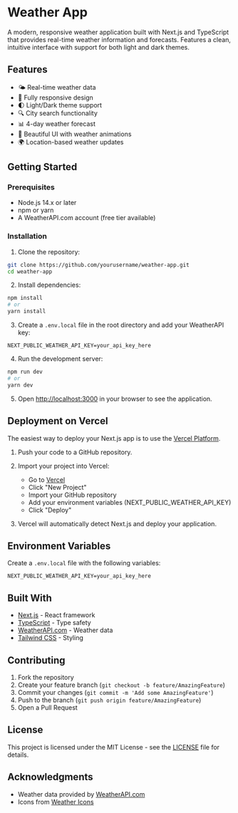 # Weather App

A modern, responsive weather application built with Next.js and TypeScript that provides real-time weather information and forecasts. Features a clean, intuitive interface with support for both light and dark themes.

## Features

- 🌤️ Real-time weather data
- 📱 Fully responsive design
- 🌓 Light/Dark theme support
- 🔍 City search functionality
- 📊 4-day weather forecast
- 🎨 Beautiful UI with weather animations
- 🌍 Location-based weather updates

## Getting Started

### Prerequisites

- Node.js 14.x or later
- npm or yarn
- A WeatherAPI.com account (free tier available)

### Installation

1. Clone the repository:

```bash
git clone https://github.com/yourusername/weather-app.git
cd weather-app
```

2. Install dependencies:

```bash
npm install
# or
yarn install
```

3. Create a `.env.local` file in the root directory and add your WeatherAPI key:

```env
NEXT_PUBLIC_WEATHER_API_KEY=your_api_key_here
```

4. Run the development server:

```bash
npm run dev
# or
yarn dev
```

5. Open [http://localhost:3000](http://localhost:3000) in your browser to see the application.

## Deployment on Vercel

The easiest way to deploy your Next.js app is to use the [Vercel Platform](https://vercel.com/new?utm_medium=default-template&filter=next.js&utm_source=create-next-app&utm_campaign=create-next-app-readme).

1. Push your code to a GitHub repository.

2. Import your project into Vercel:

   - Go to [Vercel](https://vercel.com)
   - Click "New Project"
   - Import your GitHub repository
   - Add your environment variables (NEXT_PUBLIC_WEATHER_API_KEY)
   - Click "Deploy"

3. Vercel will automatically detect Next.js and deploy your application.

## Environment Variables

Create a `.env.local` file with the following variables:

```env
NEXT_PUBLIC_WEATHER_API_KEY=your_api_key_here
```

## Built With

- [Next.js](https://nextjs.org/) - React framework
- [TypeScript](https://www.typescriptlang.org/) - Type safety
- [WeatherAPI.com](https://www.weatherapi.com/) - Weather data
- [Tailwind CSS](https://tailwindcss.com/) - Styling

## Contributing

1. Fork the repository
2. Create your feature branch (`git checkout -b feature/AmazingFeature`)
3. Commit your changes (`git commit -m 'Add some AmazingFeature'`)
4. Push to the branch (`git push origin feature/AmazingFeature`)
5. Open a Pull Request

## License

This project is licensed under the MIT License - see the [LICENSE](LICENSE) file for details.

## Acknowledgments

- Weather data provided by [WeatherAPI.com](https://www.weatherapi.com/)
- Icons from [Weather Icons](https://github.com/erikflowers/weather-icons)
